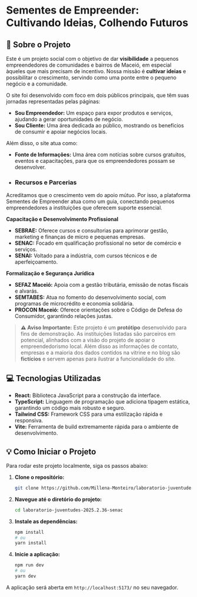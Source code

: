 # Sementes de Empreender: Cultivando Ideias, Colhendo Futuros

## 🌱 Sobre o Projeto
Este é um projeto social com o objetivo de dar **visibilidade** a pequenos empreendedores de comunidades e bairros de Maceió, em especial àqueles que mais precisam de incentivo. Nossa missão é **cultivar ideias** e possibilitar o crescimento, servindo como uma ponte entre o pequeno negócio e a comunidade.

O site foi desenvolvido com foco em dois públicos principais, que têm suas jornadas representadas pelas páginas:
-   **Sou Empreendedor:** Um espaço para expor produtos e serviços, ajudando a gerar oportunidades de negócio.
-   **Sou Cliente:** Uma área dedicada ao público, mostrando os benefícios de consumir e apoiar negócios locais.

Além disso, o site atua como:
-   **Fonte de Informações:** Uma área com notícias sobre cursos gratuitos, eventos e capacitações, para que os empreendedores possam se desenvolver.

-   ### Recursos e Parcerias

Acreditamos que o crescimento vem do apoio mútuo. Por isso, a plataforma Sementes de Empreender atua como um guia, conectando pequenos empreendedores a instituições que oferecem suporte essencial.

**Capacitação e Desenvolvimento Profissional**
* **SEBRAE:** Oferece cursos e consultorias para aprimorar gestão, marketing e finanças de micro e pequenas empresas.
* **SENAC:** Focado em qualificação profissional no setor de comércio e serviços.
* **SENAI:** Voltado para a indústria, com cursos técnicos e de aperfeiçoamento.

**Formalização e Segurança Jurídica**
* **SEFAZ Maceió:** Apoia com a gestão tributária, emissão de notas fiscais e alvarás.
* **SEMTABES:** Atua no fomento do desenvolvimento social, com programas de microcrédito e economia solidária.
* **PROCON Maceió:** Oferece orientações sobre o Código de Defesa do Consumidor, garantindo relações justas.

> **⚠️ Aviso Importante:** Este projeto é um **protótipo** desenvolvido para fins de demonstração. As instituições listadas são parceiros em potencial, alinhados com a visão do projeto de apoiar o empreendedorismo local. Além disso as informações de contato, empresas e a maioria dos dados contidos na vitrine e no blog são **fictícios** e servem apenas para ilustrar a funcionalidade do site.

## 💻 Tecnologias Utilizadas
-   **React:** Biblioteca JavaScript para a construção da interface.
-   **TypeScript:** Linguagem de programação que adiciona tipagem estática, garantindo um código mais robusto e seguro.
-   **Tailwind CSS:** Framework CSS para uma estilização rápida e responsiva.
-   **Vite:** Ferramenta de build extremamente rápida para o ambiente de desenvolvimento.

## 💡 Como Iniciar o Projeto
Para rodar este projeto localmente, siga os passos abaixo:

1.  **Clone o repositório:**
    ```bash
    git clone https://github.com/Millena-Monteiro/laboratorio-juventudes-2025.2.36-senac.git
    ```
2.  **Navegue até o diretório do projeto:**
    ```bash
    cd laboratorio-juventudes-2025.2.36-senac
    ```
3.  **Instale as dependências:**
    ```bash
    npm install
    # ou
    yarn install
    ```
4.  **Inicie a aplicação:**
    ```bash
    npm run dev
    # ou
    yarn dev
    ```

A aplicação será aberta em `http://localhost:5173/` no seu navegador.